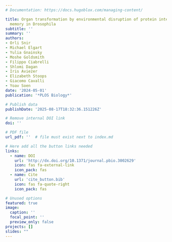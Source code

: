 ```yaml
---
# Documentation: https://docs.hugoblox.com/managing-content/

title: Organ transformation by environmental disruption of protein integrity and epigenetic
  memory in Drosophila
subtitle: ''
summary: ''
authors:
- Orli Snir
- Michael Elgart
- Yulia Gnainsky
- Moshe Goldsmith
- Filippo Ciabrelli
- Shlomi Dagan
- Iris Aviezer
- Elizabeth Stoops
- Giacomo Cavalli
- Yoav Soen
date: '2024-05-01'
publication: '*PLOS Biology*'

# Publish data
publishDate: '2025-08-17T18:32:36.151226Z'

# Remove internal DOI link
doi: ''

# PDF file
url_pdf: ''  # file must exist next to index.md

# Here add all the button links needed
links:
  - name: DOI
    url: 'http://dx.doi.org/10.1371/journal.pbio.3002629'
    icon: fas fa-external-link
    icon_pack: fas
  - name: Cite
    url: 'cite_button.bib'
    icon: fas fa-quote-right
    icon_pack: fas

# Unused options
featured: true
image:
  caption: ''
  focal_point: ''
  preview_only: false
projects: []
slides: ""
---
```

